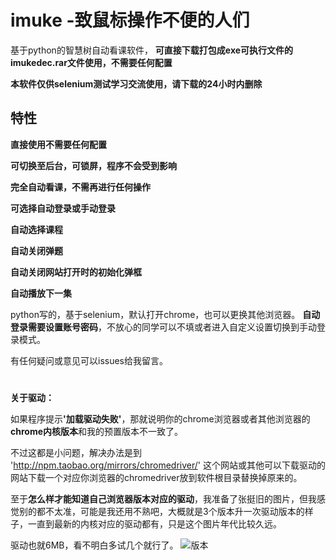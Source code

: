 # imuke -致鼠标操作不便的人们
基于python的智慧树自动看课软件，
<b>可直接下载打包成exe可执行文件的imukedec.rar文件使用，不需要任何配置</b>

<b>本软件仅供selenium测试学习交流使用，请下载的24小时内删除</b>

## 特性
<b>直接使用不需要任何配置</b>

<b>可切换至后台，可锁屏，程序不会受到影响</b>

<b>完全自动看课，不需再进行任何操作</b>

<b>可选择自动登录或手动登录</b>

<b>自动选择课程</b>

<b>自动关闭弹题</b>

<b>自动关闭网站打开时的初始化弹框</b>

<b>自动播放下一集</b>

python写的，基于selenium，默认打开chrome，也可以更换其他浏览器。
<b>自动登录需要设置账号密码</b>，不放心的同学可以不填或者进入自定义设置切换到手动登录模式。

有任何疑问或意见可以issues给我留言。

# 

<b>关于驱动：</b>

如果程序提示<b>'加载驱动失败'</b>，那就说明你的chrome浏览器或者其他浏览器的<b>chrome内核版本</b>和我的预置版本不一致了。

不过这都是小问题，解决办法是到 'http://npm.taobao.org/mirrors/chromedriver/' 这个网站或其他可以下载驱动的网站下载一个对应你浏览器的chromedriver放到软件根目录替换掉原来的。

至于<b>怎么样才能知道自己浏览器版本对应的驱动</b>，我准备了张挺旧的图片，但我感觉别的都不太准，可能是我还用不熟吧，大概就是3个版本升一次驱动版本的样子，一直到最新的内核对应的驱动都有，只是这个图片年代比较久远。

驱动也就6MB，看不明白多试几个就行了。
![版本](https://user-images.githubusercontent.com/33678058/46445414-63a5a280-c7a9-11e8-9b0d-a6183444b2f7.png)
